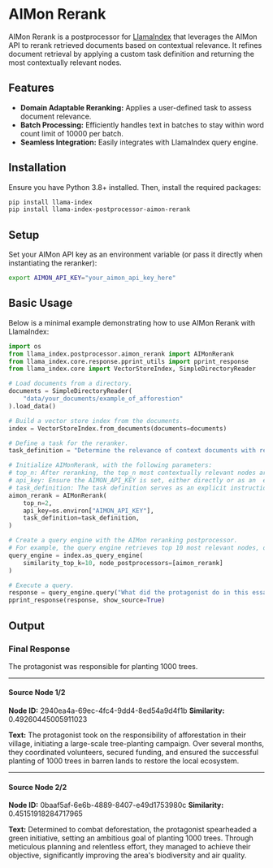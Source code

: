# AIMon Rerank

AIMon Rerank is a postprocessor for [LlamaIndex](https://github.com/run-llama/llama_index) that leverages the AIMon API to rerank retrieved documents based on contextual relevance. It refines document retrieval by applying a custom task definition and returning the most contextually relevant nodes.

## Features

- **Domain Adaptable Reranking:** Applies a user-defined task to assess document relevance.
- **Batch Processing:** Efficiently handles text in batches to stay within word count limit of 10000 per batch.
- **Seamless Integration:** Easily integrates with LlamaIndex query engine.

## Installation

Ensure you have Python 3.8+ installed. Then, install the required packages:

```bash
pip install llama-index
pip install llama-index-postprocessor-aimon-rerank
```

## Setup

Set your AIMon API key as an environment variable (or pass it directly when instantiating the reranker):

```bash
export AIMON_API_KEY="your_aimon_api_key_here"
```

## Basic Usage

Below is a minimal example demonstrating how to use AIMon Rerank with LlamaIndex:

```python
import os
from llama_index.postprocessor.aimon_rerank import AIMonRerank
from llama_index.core.response.pprint_utils import pprint_response
from llama_index.core import VectorStoreIndex, SimpleDirectoryReader

# Load documents from a directory.
documents = SimpleDirectoryReader(
    "data/your_documents/example_of_afforestion"
).load_data()

# Build a vector store index from the documents.
index = VectorStoreIndex.from_documents(documents=documents)

# Define a task for the reranker.
task_definition = "Determine the relevance of context documents with respect to the user query."

# Initialize AIMonRerank, with the following parameters:
# top_n: After reranking, the top_n most contextually relevant nodes are selected for response generation.
# api_key: Ensure the AIMON_API_KEY is set, either directly or as an  environment variable.
# task_definition: The task definition serves as an explicit instruction that defines what the reranking evaluation should focus on.
aimon_rerank = AIMonRerank(
    top_n=2,
    api_key=os.environ["AIMON_API_KEY"],
    task_definition=task_definition,
)

# Create a query engine with the AIMon reranking postprocessor.
# For example, the query engine retrieves top 10 most relevant nodes, out of which only top_n are selected after reranking.
query_engine = index.as_query_engine(
    similarity_top_k=10, node_postprocessors=[aimon_rerank]
)

# Execute a query.
response = query_engine.query("What did the protagonist do in this essay?")
pprint_response(response, show_source=True)
```

## Output

### Final Response

The protagonist was responsible for planting 1000 trees.

---

#### Source Node 1/2

**Node ID:** 2940ea4a-69ec-4fc4-9dd4-8ed54a9d4f1b
**Similarity:** 0.49260445005911023

**Text:**
The protagonist took on the responsibility of afforestation in their village, initiating a large-scale tree-planting campaign. Over several months, they coordinated volunteers, secured funding, and ensured the successful planting of 1000 trees in barren lands to restore the local ecosystem.

---

#### Source Node 2/2

**Node ID:** 0baaf5af-6e6b-4889-8407-e49d1753980c
**Similarity:** 0.45151918284717965

**Text:**
Determined to combat deforestation, the protagonist spearheaded a green initiative, setting an ambitious goal of planting 1000 trees. Through meticulous planning and relentless effort, they managed to achieve their objective, significantly improving the area's biodiversity and air quality.
